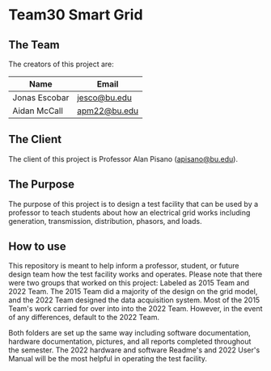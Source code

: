 # Team30 Smart Grid

## The Team

The creators of this project are:

| Name  | Email |
| ------------- | ------------- |
| Jonas Escobar  | jesco@bu.edu  |
| Aidan McCall  | apm22@bu.edu  |

## The Client

The client of this project is Professor Alan Pisano (apisano@bu.edu). 

## The Purpose

The purpose of this project is to design a test facility that can be used by a professor to teach students about how an electrical grid works including generation, transmission, distribution, phasors, and loads. 

## How to use

This repository is meant to help inform a professor, student, or future design team how the test facility works and operates. Please note that there were two groups that worked on this project: Labeled as 2015 Team and 2022 Team. The 2015 Team did a majority of the design on the grid model, and the 2022 Team designed the data acquisition system. Most of the 2015 Team's work carried for over into into the 2022 Team. However, in the event of any differences, default to the 2022 Team. 

Both folders are set up the same way including software documentation, hardware documentation, pictures, and all reports completed throughout the semester. The 2022 hardware and software Readme's and 2022 User's Manual will be the most helpful in operating the test facility. 


